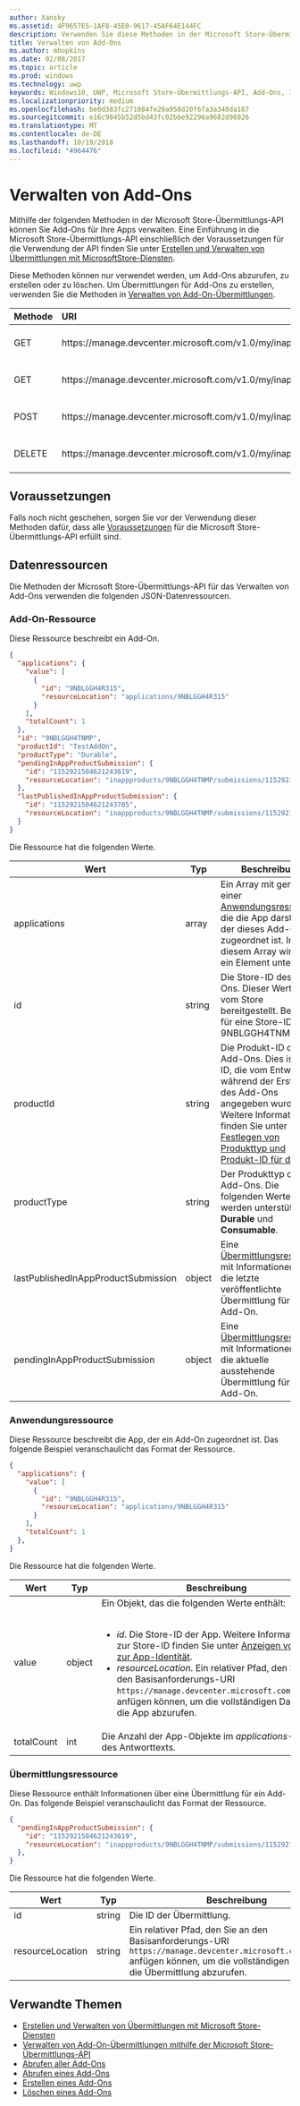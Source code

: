 ```yaml
---
author: Xansky
ms.assetid: 4F9657E5-1AF8-45E0-9617-45AF64E144FC
description: Verwenden Sie diese Methoden in der Microsoft Store-Übermittlungs-API, um Add-Ons für Apps zu verwalten, die in Ihrem Windows Dev Center-Konto registriert wurden.
title: Verwalten von Add-Ons
ms.author: mhopkins
ms.date: 02/08/2017
ms.topic: article
ms.prod: windows
ms.technology: uwp
keywords: Windows10, UWP, Microsoft Store-Übermittlungs-API, Add-Ons, In-App-Produkt, IAP
ms.localizationpriority: medium
ms.openlocfilehash: be0d383fc271084fe20a958d20f6fa3a340da187
ms.sourcegitcommit: e16c9845b52d5bd43fc02bbe92296a9682d96926
ms.translationtype: MT
ms.contentlocale: de-DE
ms.lasthandoff: 10/19/2018
ms.locfileid: "4964476"
---
```

# <a name="manage-add-ons"></a>Verwalten von Add-Ons

Mithilfe der folgenden Methoden in der Microsoft Store-Übermittlungs-API können Sie Add-Ons für Ihre Apps verwalten. Eine Einführung in die Microsoft Store-Übermittlungs-API einschließlich der Voraussetzungen für die Verwendung der API finden Sie unter [Erstellen und Verwalten von Übermittlungen mit MicrosoftStore-Diensten](create-and-manage-submissions-using-windows-store-services.md).

Diese Methoden können nur verwendet werden, um Add-Ons abzurufen, zu erstellen oder zu löschen. Um Übermittlungen für Add-Ons zu erstellen, verwenden Sie die Methoden in [Verwalten von Add-On-Übermittlungen](manage-add-on-submissions.md).

<table>
<colgroup>
<col width="10%" />
<col width="30%" />
<col width="60%" />
</colgroup>
<thead>
<tr class="header">
<th align="left">Methode</th>
<th align="left">URI</th>
<th align="left">Beschreibung</th>
</tr>
</thead>
<tbody>
<tr>
<td align="left">GET</td>
<td align="left">https://manage.devcenter.microsoft.com/v1.0/my/inappproducts</td>
<td align="left"><a href="get-all-add-ons.md">Abrufen aller Add-Ons für Ihre Apps</a></td>
</tr>
<tr>
<td align="left">GET</td>
<td align="left">https://manage.devcenter.microsoft.com/v1.0/my/inappproducts/{inAppProductId}</td>
<td align="left"><a href="get-an-add-on.md">Abrufen eines bestimmten Add-Ons</a></td>
</tr>
<tr>
<td align="left">POST</td>
<td align="left">https://manage.devcenter.microsoft.com/v1.0/my/inappproducts</td>
<td align="left"><a href="create-an-add-on.md">Erstellen eines Add-Ons</a></td>
</tr>
<tr>
<td align="left">DELETE</td>
<td align="left">https://manage.devcenter.microsoft.com/v1.0/my/inappproducts/{inAppProductId}</td>
<td align="left"><a href="delete-an-add-on.md">Löschen eines Add-Ons</a></td>
</tr>
</tbody>
</table>

## <a name="prerequisites"></a>Voraussetzungen

Falls noch nicht geschehen, sorgen Sie vor der Verwendung dieser Methoden dafür, dass alle [Voraussetzungen](create-and-manage-submissions-using-windows-store-services.md#prerequisites) für die Microsoft Store-Übermittlungs-API erfüllt sind.

## <a name="data-resources"></a>Datenressourcen

Die Methoden der Microsoft Store-Übermittlungs-API für das Verwalten von Add-Ons verwenden die folgenden JSON-Datenressourcen.

<span id="add-on-object" />

### <a name="add-on-resource"></a>Add-On-Ressource

Diese Ressource beschreibt ein Add-On.

```json
{
  "applications": {
    "value": [
      {
        "id": "9NBLGGH4R315",
        "resourceLocation": "applications/9NBLGGH4R315"
      }
    ],
    "totalCount": 1
  },
  "id": "9NBLGGH4TNMP",
  "productId": "TestAddOn",
  "productType": "Durable",
  "pendingInAppProductSubmission": {
    "id": "1152921504621243619",
    "resourceLocation": "inappproducts/9NBLGGH4TNMP/submissions/1152921504621243619"
  },
  "lastPublishedInAppProductSubmission": {
    "id": "1152921504621243705",
    "resourceLocation": "inappproducts/9NBLGGH4TNMP/submissions/1152921504621243705"
  }
}
```

Die Ressource hat die folgenden Werte.

| Wert      | Typ   | Beschreibung        |
|------------|--------|--------------|
| applications      | array  | Ein Array mit genau einer [Anwendungsressource](#application-object), die die App darstellt, der dieses Add-On zugeordnet ist. In diesem Array wird nur ein Element unterstützt.  |
| id | string  | Die Store-ID des Add-Ons. Dieser Wert wird vom Store bereitgestellt. Beispiel für eine Store-ID: 9NBLGGH4TNMP.  |
| productId | string  | Die Produkt-ID des Add-Ons. Dies ist die ID, die vom Entwickler während der Erstellung des Add-Ons angegeben wurde. Weitere Informationen finden Sie unter [Festlegen von Produkttyp und Produkt-ID für das IAP](https://msdn.microsoft.com/windows/uwp/publish/set-your-iap-product-id). |
| productType | string  | Der Produkttyp des Add-Ons. Die folgenden Werte werden unterstützt: **Durable** und **Consumable**.  |
| lastPublishedInAppProductSubmission       | object | Eine [Übermittlungsressource](#submission-object) mit Informationen über die letzte veröffentlichte Übermittlung für das Add-On.         |
| pendingInAppProductSubmission        | object  |  Eine [Übermittlungsressource](#submission-object) mit Informationen über die aktuelle ausstehende Übermittlung für das Add-On.  |   |

<span id="application-object" />

### <a name="application-resource"></a>Anwendungsressource

Diese Ressource beschreibt die App, der ein Add-On zugeordnet ist. Das folgende Beispiel veranschaulicht das Format der Ressource.

```json
{
  "applications": {
    "value": [
      {
        "id": "9NBLGGH4R315",
        "resourceLocation": "applications/9NBLGGH4R315"
      }
    ],
    "totalCount": 1
  },
}
```

Die Ressource hat die folgenden Werte.

| Wert           | Typ    | Beschreibung        |
|-----------------|---------|-----------|
| value            | object  |  Ein Objekt, das die folgenden Werte enthält: <br/><br/> <ul><li>*id*. Die Store-ID der App. Weitere Informationen zur Store-ID finden Sie unter [Anzeigen von Details zur App-Identität](https://msdn.microsoft.com/windows/uwp/publish/view-app-identity-details).</li><li>*resourceLocation*. Ein relativer Pfad, den Sie an den Basisanforderungs-URI ```https://manage.devcenter.microsoft.com/v1.0/my/``` anfügen können, um die vollständigen Daten für die App abzurufen.</li></ul>   |
| totalCount   | int  | Die Anzahl der App-Objekte im *applications*-Array des Antworttexts.                                                                                                                                                 |

<span id="submission-object" />

### <a name="submission-resource"></a>Übermittlungsressource

Diese Ressource enthält Informationen über eine Übermittlung für ein Add-On. Das folgende Beispiel veranschaulicht das Format der Ressource.

```json
{
  "pendingInAppProductSubmission": {
    "id": "1152921504621243619",
    "resourceLocation": "inappproducts/9NBLGGH4TNMP/submissions/1152921504621243619"
  },
}
```

Die Ressource hat die folgenden Werte.

| Wert           | Typ    | Beschreibung     |
|-----------------|---------|------------------|
| id            | string  | Die ID der Übermittlung.    |
| resourceLocation   | string  | Ein relativer Pfad, den Sie an den Basisanforderungs-URI ```https://manage.devcenter.microsoft.com/v1.0/my/``` anfügen können, um die vollständigen Daten für die Übermittlung abzurufen.     |
 
<span/>

## <a name="related-topics"></a>Verwandte Themen

* [Erstellen und Verwalten von Übermittlungen mit Microsoft Store-Diensten](create-and-manage-submissions-using-windows-store-services.md)
* [Verwalten von Add-On-Übermittlungen mithilfe der Microsoft Store-Übermittlungs-API](manage-add-on-submissions.md)
* [Abrufen aller Add-Ons](get-all-add-ons.md)
* [Abrufen eines Add-Ons](get-an-add-on.md)
* [Erstellen eines Add-Ons](create-an-add-on.md)
* [Löschen eines Add-Ons](delete-an-add-on.md)
